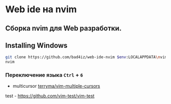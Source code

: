 # Web ide на nvim
## Сборка nvim для Web разработки.


## Installing Windows
```bash
git clone https://github.com/bad4iz/web-ide-nvim $env:LOCALAPPDATA\nvim
nvim
```

### Переключение языка `Ctrl` + `6`


- multicursor [terryma/vim-multiple-cursors](https://github.com/terryma/vim-multiple-cursors)


test - https://github.com/vim-test/vim-test

